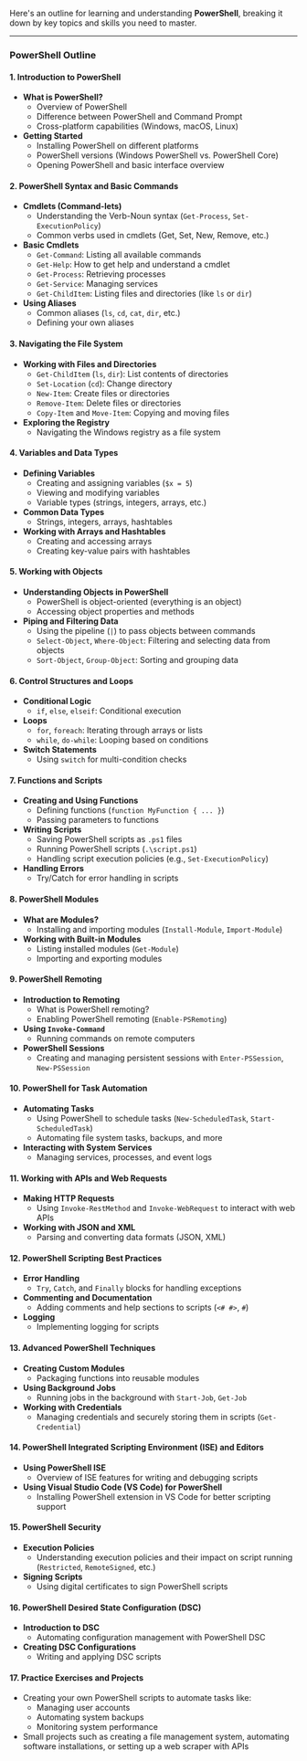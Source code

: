 Here's an outline for learning and understanding **PowerShell**, breaking it down by key topics and skills you need to master.

---

### **PowerShell Outline**

#### **1. Introduction to PowerShell**
   - **What is PowerShell?**
     - Overview of PowerShell
     - Difference between PowerShell and Command Prompt
     - Cross-platform capabilities (Windows, macOS, Linux)
   - **Getting Started**
     - Installing PowerShell on different platforms
     - PowerShell versions (Windows PowerShell vs. PowerShell Core)
     - Opening PowerShell and basic interface overview

#### **2. PowerShell Syntax and Basic Commands**
   - **Cmdlets (Command-lets)**
     - Understanding the Verb-Noun syntax (`Get-Process`, `Set-ExecutionPolicy`)
     - Common verbs used in cmdlets (Get, Set, New, Remove, etc.)
   - **Basic Cmdlets**
     - `Get-Command`: Listing all available commands
     - `Get-Help`: How to get help and understand a cmdlet
     - `Get-Process`: Retrieving processes
     - `Get-Service`: Managing services
     - `Get-ChildItem`: Listing files and directories (like `ls` or `dir`)
   - **Using Aliases**  
     - Common aliases (`ls`, `cd`, `cat`, `dir`, etc.)
     - Defining your own aliases

#### **3. Navigating the File System**
   - **Working with Files and Directories**
     - `Get-ChildItem` (`ls`, `dir`): List contents of directories
     - `Set-Location` (`cd`): Change directory
     - `New-Item`: Create files or directories
     - `Remove-Item`: Delete files or directories
     - `Copy-Item` and `Move-Item`: Copying and moving files
   - **Exploring the Registry**  
     - Navigating the Windows registry as a file system

#### **4. Variables and Data Types**
   - **Defining Variables**
     - Creating and assigning variables (`$x = 5`)
     - Viewing and modifying variables
     - Variable types (strings, integers, arrays, etc.)
   - **Common Data Types**
     - Strings, integers, arrays, hashtables
   - **Working with Arrays and Hashtables**
     - Creating and accessing arrays
     - Creating key-value pairs with hashtables

#### **5. Working with Objects**
   - **Understanding Objects in PowerShell**
     - PowerShell is object-oriented (everything is an object)
     - Accessing object properties and methods
   - **Piping and Filtering Data**
     - Using the pipeline (`|`) to pass objects between commands
     - `Select-Object`, `Where-Object`: Filtering and selecting data from objects
     - `Sort-Object`, `Group-Object`: Sorting and grouping data

#### **6. Control Structures and Loops**
   - **Conditional Logic**
     - `if`, `else`, `elseif`: Conditional execution
   - **Loops**
     - `for`, `foreach`: Iterating through arrays or lists
     - `while`, `do-while`: Looping based on conditions
   - **Switch Statements**
     - Using `switch` for multi-condition checks

#### **7. Functions and Scripts**
   - **Creating and Using Functions**
     - Defining functions (`function MyFunction { ... }`)
     - Passing parameters to functions
   - **Writing Scripts**
     - Saving PowerShell scripts as `.ps1` files
     - Running PowerShell scripts (`.\script.ps1`)
     - Handling script execution policies (e.g., `Set-ExecutionPolicy`)
   - **Handling Errors**
     - Try/Catch for error handling in scripts

#### **8. PowerShell Modules**
   - **What are Modules?**
     - Installing and importing modules (`Install-Module`, `Import-Module`)
   - **Working with Built-in Modules**
     - Listing installed modules (`Get-Module`)
     - Importing and exporting modules

#### **9. PowerShell Remoting**
   - **Introduction to Remoting**
     - What is PowerShell remoting?
     - Enabling PowerShell remoting (`Enable-PSRemoting`)
   - **Using `Invoke-Command`**
     - Running commands on remote computers
   - **PowerShell Sessions**
     - Creating and managing persistent sessions with `Enter-PSSession`, `New-PSSession`

#### **10. PowerShell for Task Automation**
   - **Automating Tasks**
     - Using PowerShell to schedule tasks (`New-ScheduledTask`, `Start-ScheduledTask`)
     - Automating file system tasks, backups, and more
   - **Interacting with System Services**
     - Managing services, processes, and event logs

#### **11. Working with APIs and Web Requests**
   - **Making HTTP Requests**
     - Using `Invoke-RestMethod` and `Invoke-WebRequest` to interact with web APIs
   - **Working with JSON and XML**
     - Parsing and converting data formats (JSON, XML)

#### **12. PowerShell Scripting Best Practices**
   - **Error Handling**
     - `Try`, `Catch`, and `Finally` blocks for handling exceptions
   - **Commenting and Documentation**
     - Adding comments and help sections to scripts (`<# #>`, `#`)
   - **Logging**
     - Implementing logging for scripts

#### **13. Advanced PowerShell Techniques**
   - **Creating Custom Modules**
     - Packaging functions into reusable modules
   - **Using Background Jobs**
     - Running jobs in the background with `Start-Job`, `Get-Job`
   - **Working with Credentials**
     - Managing credentials and securely storing them in scripts (`Get-Credential`)

#### **14. PowerShell Integrated Scripting Environment (ISE) and Editors**
   - **Using PowerShell ISE**
     - Overview of ISE features for writing and debugging scripts
   - **Using Visual Studio Code (VS Code) for PowerShell**
     - Installing PowerShell extension in VS Code for better scripting support

#### **15. PowerShell Security**
   - **Execution Policies**
     - Understanding execution policies and their impact on script running (`Restricted`, `RemoteSigned`, etc.)
   - **Signing Scripts**
     - Using digital certificates to sign PowerShell scripts

#### **16. PowerShell Desired State Configuration (DSC)**
   - **Introduction to DSC**
     - Automating configuration management with PowerShell DSC
   - **Creating DSC Configurations**
     - Writing and applying DSC scripts

#### **17. Practice Exercises and Projects**
   - Creating your own PowerShell scripts to automate tasks like:
     - Managing user accounts
     - Automating system backups
     - Monitoring system performance
   - Small projects such as creating a file management system, automating software installations, or setting up a web scraper with APIs

